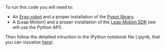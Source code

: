 To run this code you will need to:
* An [Ergo-robot](http://poppy-project.github.io/pypot/quickstart.html) and a proper installation of the [Pypot library](http://poppy-project.github.io/pypot/).
* A [Leap Motion] and a proper installation of the [Leap Motion SDK](https://developer.leapmotion.com/) (we will use the Python API).

Then follow the detailled intruction in the IPython notebook file (.ipynb, that you can vizualize [here](http://nbviewer.ipython.org/github/clement-moulin-frier/ergo_leap/blob/master/ergo_leap.ipynb)). 

